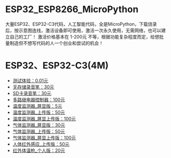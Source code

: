 # ESP32_ESP8266_MicroPython
大量ESP32、ESP32-C3代码，人工智能代码，全是MicroPython，下载烧录后，按示意图连线，激活设备即可使用，激活一次永久使用，无需网络，也可以建立自己的工厂！
激活价格基本在 1-200元 不等，根据功能复杂程度而定，给想批量制造但不想写代码的人一个创业和尝试的机会！

# ESP32、ESP32-C3(4M)
- [测试体验：0.01元](https://github.com/dhrdzy/ESP32_ESP8266_MicroPython/tree/main/测试体验)
- [无存储录音笔：30元](https://github.com/dhrdzy/ESP32_ESP8266_MicroPython/tree/main/无存储录音笔)
- [SD卡录音笔：30元](https://github.com/dhrdzy/ESP32_ESP8266_MicroPython/tree/main/SD卡录音笔)
- [多路继电器控制器：100元](https://github.com/dhrdzy/ESP32_ESP8266_MicroPython/tree/main/多路继电器控制器)
- [温度监测器_屏显版：5元](https://github.com/dhrdzy/ESP32_ESP8266_MicroPython/tree/main/温度监测器_屏显版)
- [温度监测器_上传版：50元](https://github.com/dhrdzy/ESP32_ESP8266_MicroPython/tree/main/温度监测器_上传版)
- [温度监测器_屏显上传版：100元](https://github.com/dhrdzy/ESP32_ESP8266_MicroPython/tree/main/温度监测器_屏显上传版)
- [气体监测器_屏显版：30元](https://github.com/dhrdzy/ESP32_ESP8266_MicroPython/tree/main/气体监测器_屏显版)
- [气体监测器_上传版：50元](https://github.com/dhrdzy/ESP32_ESP8266_MicroPython/tree/main/气体监测器_上传版)
- [气体监测器_屏显上传版：100元](https://github.com/dhrdzy/ESP32_ESP8266_MicroPython/tree/main/气体监测器_屏显上传版)
- [人体红外感应_上传版：50元](https://github.com/dhrdzy/ESP32_ESP8266_MicroPython/tree/main/人体红外感应_上传版)
- [红外体温枪_个人版：20元](https://github.com/dhrdzy/ESP32_ESP8266_MicroPython/tree/main/红外体温枪_个人版)
